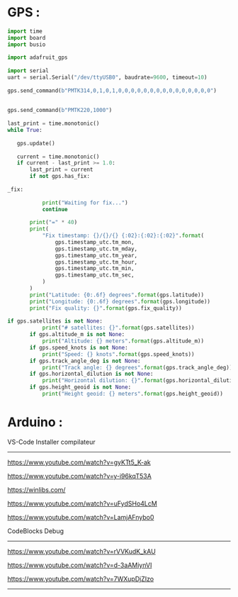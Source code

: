 # GPS :

```python
import time
import board
import busio
 
import adafruit_gps
 
import serial
uart = serial.Serial("/dev/ttyUSB0", baudrate=9600, timeout=10)
 
gps.send_command(b"PMTK314,0,1,0,1,0,0,0,0,0,0,0,0,0,0,0,0,0,0,0")
 
 
gps.send_command(b"PMTK220,1000")
 
last_print = time.monotonic()
while True:
 
   gps.update()
 
   current = time.monotonic()
   if current - last_print >= 1.0:
       last_print = current
       if not gps.has_fix:
 
_fix:
 
           print("Waiting for fix...")
           continue
 
       print("=" * 40) 
       print(
           "Fix timestamp: {}/{}/{} {:02}:{:02}:{:02}".format(
               gps.timestamp_utc.tm_mon, 
               gps.timestamp_utc.tm_mday, 
               gps.timestamp_utc.tm_year, 
               gps.timestamp_utc.tm_hour,
               gps.timestamp_utc.tm_min,
               gps.timestamp_utc.tm_sec,
           )
       )
       print("Latitude: {0:.6f} degrees".format(gps.latitude))
       print("Longitude: {0:.6f} degrees".format(gps.longitude))
       print("Fix quality: {}".format(gps.fix_quality))
 
if gps.satellites is not None:
           print("# satellites: {}".format(gps.satellites))
       if gps.altitude_m is not None:
           print("Altitude: {} meters".format(gps.altitude_m))
       if gps.speed_knots is not None:
           print("Speed: {} knots".format(gps.speed_knots))
       if gps.track_angle_deg is not None:
           print("Track angle: {} degrees".format(gps.track_angle_deg))
       if gps.horizontal_dilution is not None:
           print("Horizontal dilution: {}".format(gps.horizontal_dilution))
       if gps.height_geoid is not None:
           print("Height geoid: {} meters".format(gps.height_geoid))

```



# Arduino :

VS-Code Installer compilateur

___

https://www.youtube.com/watch?v=gyKTt5_K-ak

https://www.youtube.com/watch?v=y-i96kqT53A

https://winlibs.com/

https://www.youtube.com/watch?v=uFydSHo4LcM

https://www.youtube.com/watch?v=LamjAFnybo0


CodeBlocks Debug

___

https://www.youtube.com/watch?v=rVVKudK_kAU

https://www.youtube.com/watch?v=d-3aAMiynVI

https://www.youtube.com/watch?v=7WXupDjZIzo
___

